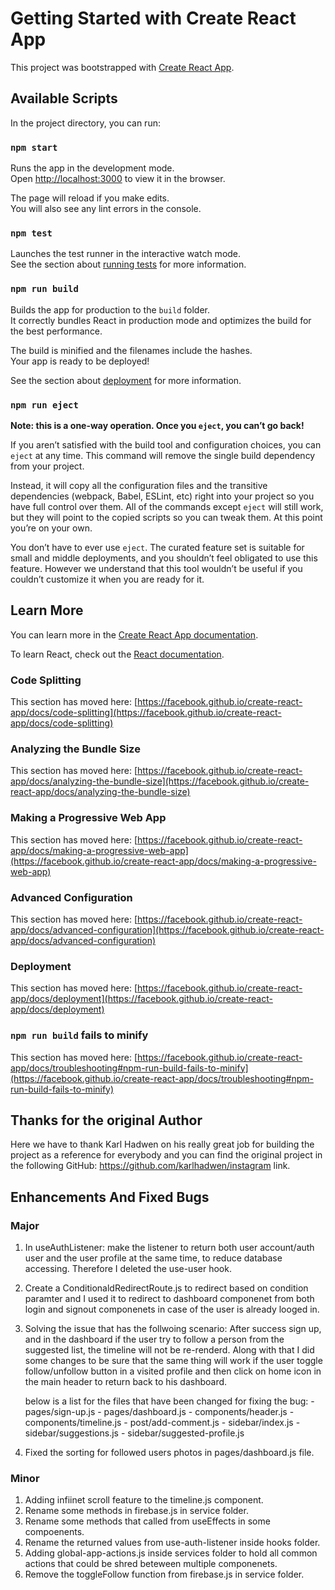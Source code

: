 # Getting Started with Create React App

This project was bootstrapped with [Create React App](https://github.com/facebook/create-react-app).

## Available Scripts

In the project directory, you can run:

### `npm start`

Runs the app in the development mode.\
Open [http://localhost:3000](http://localhost:3000) to view it in the browser.

The page will reload if you make edits.\
You will also see any lint errors in the console.

### `npm test`

Launches the test runner in the interactive watch mode.\
See the section about [running tests](https://facebook.github.io/create-react-app/docs/running-tests) for more information.

### `npm run build`

Builds the app for production to the `build` folder.\
It correctly bundles React in production mode and optimizes the build for the best performance.

The build is minified and the filenames include the hashes.\
Your app is ready to be deployed!

See the section about [deployment](https://facebook.github.io/create-react-app/docs/deployment) for more information.

### `npm run eject`

**Note: this is a one-way operation. Once you `eject`, you can’t go back!**

If you aren’t satisfied with the build tool and configuration choices, you can `eject` at any time. This command will remove the single build dependency from your project.

Instead, it will copy all the configuration files and the transitive dependencies (webpack, Babel, ESLint, etc) right into your project so you have full control over them. All of the commands except `eject` will still work, but they will point to the copied scripts so you can tweak them. At this point you’re on your own.

You don’t have to ever use `eject`. The curated feature set is suitable for small and middle deployments, and you shouldn’t feel obligated to use this feature. However we understand that this tool wouldn’t be useful if you couldn’t customize it when you are ready for it.

## Learn More

You can learn more in the [Create React App documentation](https://facebook.github.io/create-react-app/docs/getting-started).

To learn React, check out the [React documentation](https://reactjs.org/).

### Code Splitting

This section has moved here: [https://facebook.github.io/create-react-app/docs/code-splitting](https://facebook.github.io/create-react-app/docs/code-splitting)

### Analyzing the Bundle Size

This section has moved here: [https://facebook.github.io/create-react-app/docs/analyzing-the-bundle-size](https://facebook.github.io/create-react-app/docs/analyzing-the-bundle-size)

### Making a Progressive Web App

This section has moved here: [https://facebook.github.io/create-react-app/docs/making-a-progressive-web-app](https://facebook.github.io/create-react-app/docs/making-a-progressive-web-app)

### Advanced Configuration

This section has moved here: [https://facebook.github.io/create-react-app/docs/advanced-configuration](https://facebook.github.io/create-react-app/docs/advanced-configuration)

### Deployment

This section has moved here: [https://facebook.github.io/create-react-app/docs/deployment](https://facebook.github.io/create-react-app/docs/deployment)

### `npm run build` fails to minify

This section has moved here: [https://facebook.github.io/create-react-app/docs/troubleshooting#npm-run-build-fails-to-minify](https://facebook.github.io/create-react-app/docs/troubleshooting#npm-run-build-fails-to-minify)

## Thanks for the original Author
Here we have to thank Karl Hadwen on his really great job for building the project as a reference for everybody and you can find the original project in the following GitHub: https://github.com/karlhadwen/instagram link.

## Enhancements And Fixed Bugs
### Major
1. In useAuthListener: make the listener to return both user account/auth user and the user profile at the same time, to reduce database accessing.
Therefore I deleted the use-user hook.

2. Create a ConditionaldRedirectRoute.js to redirect based on condition paramter and I used it to redirect to dashboard componenet from both login and signout componenets in case of the user is already looged in.

3. Solving the issue that has the follwoing scenario:
    After success sign up, and in the dashboard if the user try to follow a person from the suggested list, the timeline will not be re-renderd.
    Along with that I did some changes to be sure that the same thing will work if the user toggle follow/unfollow button in a visited profile and then click on home icon in the main header to return back to his dashboard.
    
    below is a list for the files that have been changed for fixing the bug:
        - pages/sign-up.js
        - pages/dashboard.js
        - components/header.js
        - components/timeline.js
        - post/add-comment.js
        - sidebar/index.js
        - sidebar/suggestions.js
        - sidebar/suggested-profile.js

4. Fixed the sorting for followed users photos in pages/dashboard.js file.
 

### Minor
1. Adding infiinet scroll feature to the timeline.js component.  
2. Rename some methods in firebase.js in service folder.
3. Rename some methods that called from useEffects in some compoenents.
4. Rename the returned values from use-auth-listener inside hooks folder. 
5. Adding global-app-actions.js inside services folder to hold all common actions that could be shred beteween multiple componenets.
6. Remove the toggleFollow function from firebase.js in service folder. 



